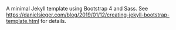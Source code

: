 A minimal Jekyll template using Bootstrap 4 and
Sass. See
<https://danielsieger.com/blog/2019/01/12/creating-jekyll-bootstrap-template.html> for details.

